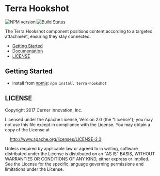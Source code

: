 # Terra Hookshot


[![NPM version](https://badgen.net/npm/v/terra-hookshot)](https://www.npmjs.org/package/terra-hookshot)
[![Build Status](https://badgen.net/travis/cerner/terra-framework)](https://travis-ci.org/cerner/terra-framework)

The Terra Hookshot component positions content according to a targeted attachment, ensuring they stay connected.

- [Getting Started](#getting-started)
- [Documentation](https://github.com/cerner/terra-framework/tree/master/packages/terra-hookshot/docs)
- [LICENSE](#license)

## Getting Started

- Install from [npmjs](https://www.npmjs.com): `npm install terra-hookshot`

## LICENSE

Copyright 2017 Cerner Innovation, Inc.

Licensed under the Apache License, Version 2.0 (the "License"); you may not use this file except in compliance with the License. You may obtain a copy of the License at

&nbsp;&nbsp;&nbsp;&nbsp;http://www.apache.org/licenses/LICENSE-2.0

Unless required by applicable law or agreed to in writing, software distributed under the License is distributed on an "AS IS" BASIS, WITHOUT WARRANTIES OR CONDITIONS OF ANY KIND, either express or implied. See the License for the specific language governing permissions and limitations under the License.

